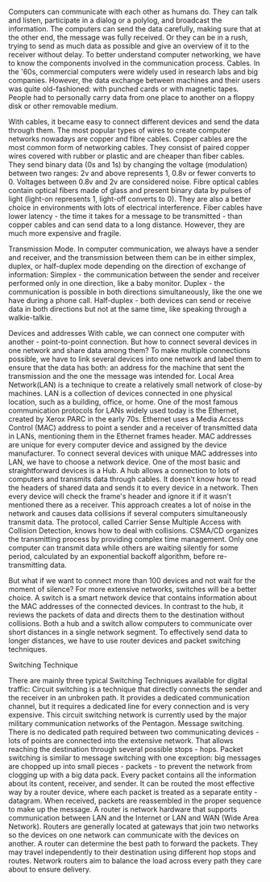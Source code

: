 Computers can communicate with each other as humans do. They can talk and listen, participate in a dialog or a polylog, and broadcast the information. The computers can send the data carefully, making sure that at the other end, the message was fully received. Or they can be in a rush, trying to send as much data as possible and give an overview of it to the receiver without delay.
To better understand computer networking, we have to know the components involved in the communication process.
Cables. In the '60s, commercial computers were widely used in research labs and big companies. However, the data exchange between machines and their users was quite old-fashioned: with punched cards or with magnetic tapes. People had to personally carry data from one place to another on a floppy disk or other removable medium.

With cables, it became easy to connect different devices and send the data through them. The most popular types of wires to create computer networks nowadays are copper and fibre cables.
Copper cables are the most common form of networking cables. They consist of paired copper wires covered with rubber or plastic and are cheaper than fiber cables. They send binary data (0s and 1s) by changing the voltage (modulation) between two ranges: 2v and above represents 1, 0.8v or fewer converts to 0. Voltages between 0.8v and 2v are considered noise.
Fibre optical cables contain optical fibers made of glass and present binary data by pulses of light (light-on represents 1, light-off converts to 0). They are also a better choice in environments with lots of electrical interference. Fiber cables have lower latency - the time it takes for a message to be transmitted - than copper cables and can send data to a long distance. However, they are much more expensive and fragile.

Transmission Mode. 
In computer communication, we always have a sender and receiver, and the transmission between them can be in either simplex, duplex, or half-duplex mode depending on the direction of exchange of information:
Simplex - the communication between the sender and receiver performed only in one direction, like a baby monitor. 
Duplex - the communication is possible in both directions simultaneously, like the one we have during a phone call. 
Half-duplex - both devices can send or receive data in both directions but not at the same time, like speaking through a walkie-talkie.

Devices and addresses
With cable, we can connect one computer with another - point-to-point connection. But how to connect several devices in one network and share data among them?
To make multiple connections possible, we have to link several devices into one network and label them to ensure that the data has both: an address for the machine that sent the transmission and the one the message was intended for. Local Area Network(LAN) is a technique to create a relatively small network of close-by machines. LAN is a collection of devices connected in one physical location, such as a building, office, or home. One of the most famous communication protocols for LANs widely used today is the Ethernet, created by Xerox PARC in the early 70s. Ethernet uses a Media Access Control (MAC) address to point a sender and a receiver of transmitted data in LANs, mentioning them in the Ethernet frames header. MAC addresses are unique for every computer device and assigned by the device manufacturer.
To connect several devices with unique MAC addresses into LAN, we have to choose a network device. 
One of the most basic and straightforward devices is a Hub. A hub allows a connection to lots of computers and transmits data through cables. It doesn't know how to read the headers of shared data and sends it to every device in a network. Then every device will check the frame's header and ignore it if it wasn't mentioned there as a receiver. This approach creates a lot of noise in the network and causes data collisions if several computers simultaneously transmit data. The protocol, called Carrier Sense Multiple Access with Collision Detection, knows how to deal with collisions. CSMA/CD organizes the transmitting process by providing complex time management. Only one computer can transmit data while others are waiting silently for some period, calculated by an exponential backoff algorithm, before re-transmitting data.

But what if we want to connect more than 100 devices and not wait for the moment of silence? For more extensive networks, switches will be a better choice.
A switch is a smart network device that contains information about the MAC addresses of the connected devices. In contrast to the hub, it reviews the packets of data and directs them to the destination without collisions.
Both a hub and a switch allow computers to communicate over short distances in a single network segment. To effectively send data to longer distances, we have to use router devices and packet switching techniques. 

Switching Technique

There are mainly three typical Switching Techniques available for digital traffic:
Circuit switching is a technique that directly connects the sender and the receiver in an unbroken path. It provides a dedicated communication channel, but it requires a dedicated line for every connection and is very expensive. This circuit switching network is currently used by the major military communication networks of the Pentagon.
Message switching. There is no dedicated path required between two communicating devices - lots of points are connected into the extensive network. That allows reaching the destination through several possible stops - hops.
Packet switching is similar to message switching with one exception: big messages are chopped up into small pieces - packets - to prevent the network from clogging up with a big data pack. Every packet contains all the information about its content, receiver, and sender. It can be routed the most effective way by a router device, where each packet is treated as a separate entity - datagram. When received, packets are reassembled in the proper sequence to make up the message.
A router is network hardware that supports communication between LAN and the Internet or LAN and WAN (Wide Area Network). Routers are generally located at gateways that join two networks so the devices on one network can communicate with the devices on another. A router can determine the best path to forward the packets. They may travel independently to their destination using different hop stops and routes. Network routers aim to balance the load across every path they care about to ensure delivery.
